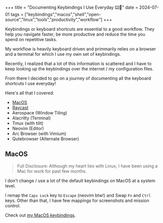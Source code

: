 +++
title = "Documenting Keybindings I Use Everyday ⌨️📆"
date = 2024-07-01
tags = ["keybindings","macos","shell","open-source","linux","tools","productivity","workflow"]
+++

Keybindings or keyboard shortcuts are essential to a good workflow.
They help you navigate faster, be more productive and reduce the time you spend on repetitive tasks.

My workflow is heavily keyboard driven and primmarily relies on a browser and a terminal for which I use my own set of keybindings.

Recently, I realized that a lot of this information is scattered and I have to keep looking up the keybindings over the internet / my configuration files.

From there I decided to go on a journey of documenting all the keyboard shortcuts I use everyday!

Here's all that I covered:

- [MacOS](#macos)
- [Raycast](#raycast)
- Aerospace (Window Tiling)
- Alacritty (Terminal)
- Tmux (with tilit)
- Neovim (Editor)
- Arc Browser (with Vimium)
- Qutebrowser (Alternate Browser)

## MacOS

> Full Disclosure: Although my heart lies with Linux, I have been using a Mac for work for past few months.

I don't change / use a lot of the default keybindings on MacOS at a system level.

I remap the `Caps Lock` key to `Escape` (neovim btw!) and Swap `Fn` and `Ctrl` keys.
Other than that, I have few mappings for screenshots and mission control.

Check out [my MacOS keybindings](https://github.com/2KAbhishek/mac2k/blob/main/docs/macos.md).


